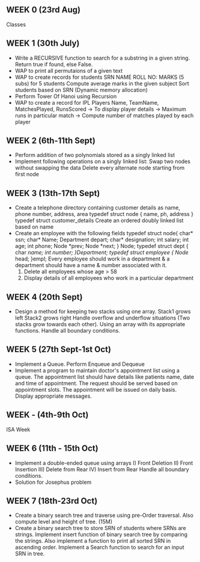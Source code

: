## WEEK 0 (23rd Aug)
Classes


## WEEK 1  (30th July)
-  Write a RECURSIVE function to search for a substring in a given string.
    Return true if found, else False.
-  WAP to print all permutaions of a given text
-  WAP to create records for students 
    SRN
    NAME
    ROLL NO:
    MARKS (5 subs)
    for 5 students
    Compute average marks in the given subject
    Sort students based on SRN
    (Dynamic memory allocation)
-  Perform Tower Of Hanoi using Recursion
-  WAP to create a record for IPL Players
    Name, TeamName, MatchesPlayed, RunsScored
    -> To display player details
    -> Maximum runs in particular match
    -> Compute number of matches played by each player


## WEEK 2 (6th-11th Sept)
-   Perform addition of two polynomials stored as a singly linked list
-   Implement following operations on a singly linked list:
    Swap two nodes without swapping the data
    Delete every alternate node starting from first node


## WEEK 3 (13th-17th Sept)
-   Create a telephone directory containing customer details as name, phone number, address, area
    typedef struct node {
        name, ph, address
    }
    typedef struct customer_details
    Create an ordered doubly linked list based on name
-   Create an employee with the following fields
    typedef struct node{
        char* ssn;
        char* Name;
        Department depart;
        char* designation;
        int salary;
        int age;
        int phone;
        Node *prev;
        Node *next;
        } Node;
    typedef struct dept {
        char *name;
        int number;
    }Department;
    typedef struct employee
    {
        Node* head;
    }empl;
    Every employee should work in a department & a department should have a name & number associated with it.
    1) Delete all employees whose age > 58
    2) Display details of all employees who work in a particular department


## WEEK 4 (20th Sept)
-   Design a method for keeping two stacks using one array.
    Stack1 grows left
    Stack2 grows right
    Handle overflow and underflow situations (Two stacks grow towards each other).
    Using an array with its appropriate functions. Handle all boundary conditions.


## WEEK 5 (27th Sept-1st Oct)
-   Implement a Queue. Perform Enqueue and Dequeue
-   Implement a program to maintain doctor's appointment list using a queue.
    The appointment list should have details like patients name, date and time of appointment.
    The request should be served based on appointment slots.
    The appointment will be issued on daily basis.
    Display appropriate messages.


## WEEK - (4th-9th Oct)
ISA Week


## WEEK 6 (11th - 15th Oct)
-   Implement a double-ended queue using arrays
    I) Front Deletion II) Front Insertion  III) Delete from Rear IV) Insert from Rear
    Handle all boundary conditions.
-   Solution for Josephus problem


## WEEK 7 (18th-23rd Oct)
-   Create a binary search tree and traverse using pre-Order traversal.
    Also compute level and height of tree. (15M)
-   Create a binary search tree to store SRN of students where SRNs are strings.
    Implement insert function of binary search tree by comparing the strings.
    Also implement a function to print all sorted SRN in ascending order.
    Implement a Search function to search for an input SRN in tree.

